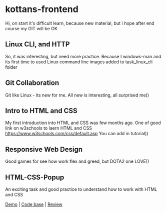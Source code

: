 # kottans-frontend
Hi, on start it's difficult learn, because new material, but i hope after end course my GIT will be OK

## Linux CLI, and HTTP
So, it was interesting, but need more practice. Because I windows-man and its first time to used Linux command line
images added to task_linux_cli folder

## Git Collaboration
Git like Linux - its new for me. All new is interesting, all surprised me))

## Intro to HTML and CSS
My first introduction into HTML and CSS was few months ago. One of good link on w3schools to laern HTML and CSS
https://www.w3schools.com/css/default.asp
You can add in tutorial))

## Responsive Web Design
Good games for see how work flex and greed, but DOTA2 one LOVE))

## HTML-CSS-Popup

An exciting task and good practice to understand how to work with HTML and CSS

[Demo](https://thunderpussy1.github.io/html-css-popup/) |
[Code base](https://github.com/thunderpussy1/html-css-popup) |
[Review](loading...)

